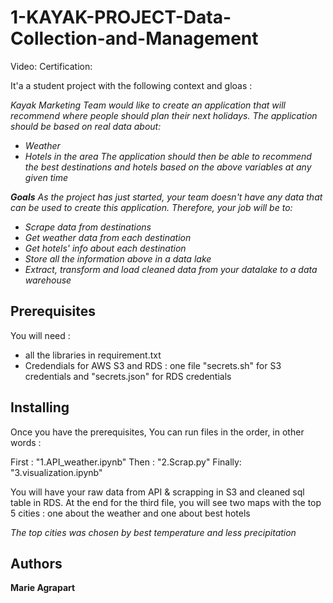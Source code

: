 # 1-KAYAK-PROJECT-Data-Collection-and-Management 

Video:
Certification:

It'a a student project with the following context and gloas : 

*Kayak Marketing Team would like to create an application that will recommend where people should plan their next holidays. The application should be based on real data about:*
- *Weather*
- *Hotels in the area*
*The application should then be able to recommend the best destinations and hotels based on the above variables at any given time*

***Goals*** 
*As the project has just started, your team doesn't have any data that can be used to create this application. Therefore, your job will be to:*

- *Scrape data from destinations*
- *Get weather data from each destination*
- *Get hotels' info about each destination*
- *Store all the information above in a data lake*
- *Extract, transform and load cleaned data from your datalake to a data warehouse*


## Prerequisites

You will need : 
- all the libraries in requirement.txt 
- Credendials for AWS S3 and RDS : one file "secrets.sh" for S3 credentials and "secrets.json" for RDS credentials

## Installing

Once you have the prerequisites, 
You can run files in the order, in other words : 

First : 
"1.API_weather.ipynb"
Then :
"2.Scrap.py"
Finally: 
"3.visualization.ipynb"

You will have your raw data from API & scrapping in S3 and cleaned sql table in RDS. 
At the end for the third file, you will see two maps with the top 5 cities : one about the weather and one about best hotels

*The top cities was chosen by best temperature and less precipitation* 

## Authors

**Marie Agrapart** 

